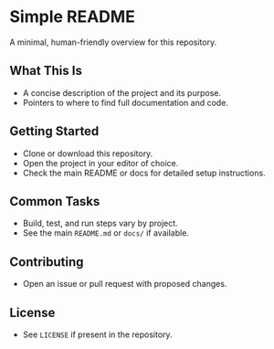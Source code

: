 # Simple README

A minimal, human-friendly overview for this repository.

## What This Is
- A concise description of the project and its purpose.
- Pointers to where to find full documentation and code.

## Getting Started
- Clone or download this repository.
- Open the project in your editor of choice.
- Check the main README or docs for detailed setup instructions.

## Common Tasks
- Build, test, and run steps vary by project.
- See the main `README.md` or `docs/` if available.

## Contributing
- Open an issue or pull request with proposed changes.

## License
- See `LICENSE` if present in the repository.

